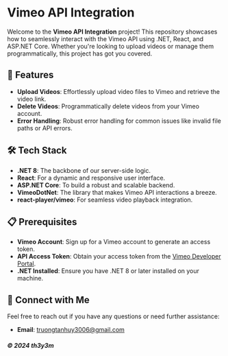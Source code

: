 # Vimeo API Integration

Welcome to the **Vimeo API Integration** project! This repository showcases how to seamlessly interact with the Vimeo API using .NET, React, and ASP.NET Core. Whether you're looking to upload videos or manage them programmatically, this project has got you covered.

## 🚀 Features

- **Upload Videos**: Effortlessly upload video files to Vimeo and retrieve the video link.
- **Delete Videos**: Programmatically delete videos from your Vimeo account.
- **Error Handling**: Robust error handling for common issues like invalid file paths or API errors.

## 🛠️ Tech Stack

- **.NET 8**: The backbone of our server-side logic.
- **React**: For a dynamic and responsive user interface.
- **ASP.NET Core**: To build a robust and scalable backend.
- **VimeoDotNet**: The library that makes Vimeo API interactions a breeze.
- **react-player/vimeo**: For seamless video playback integration.

## 📋 Prerequisites

- **Vimeo Account**: Sign up for a Vimeo account to generate an access token.
- **API Access Token**: Obtain your access token from the [Vimeo Developer Portal](https://developer.vimeo.com/apps).
- **.NET Installed**: Ensure you have .NET 8 or later installed on your machine.

## 📧 Connect with Me

Feel free to reach out if you have any questions or need further assistance:
- **Email**: truongtanhuy3006@gmail.com

##### © 2024 th3y3m
